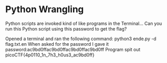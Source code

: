 # Python Wrangling
Python scripts are invoked kind of like programs in the Terminal... Can you run this Python script using this password to get the flag?

Opened a terminal and ran the following command:
python3 ende.py -d flag.txt.en 
When asked for the password I gave it password:ac9bd0ffac9bd0ffac9bd0ffac9bd0ff
Program spit out picoCTF{4p0110_1n_7h3_h0us3_ac9bd0ff}